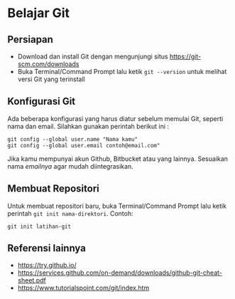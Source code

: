 # Belajar Git


## Persiapan

* Download dan install Git dengan mengunjungi situs https://git-scm.com/downloads
* Buka Terminal/Command Prompt lalu ketik `git --version` untuk melihat versi Git yang terinstall

## Konfigurasi Git

Ada beberapa konfigurasi yang harus diatur sebelum memulai Git, seperti nama dan email.
Silahkan gunakan perintah berikut ini :

```
git config --global user.name "Nama kamu"
git config --global user.email contoh@email.com"
```
Jika kamu mempunyai akun Github, Bitbucket atau yang lainnya. Sesuaikan nama _emailnya_ agar mudah diintegrasikan.

## Membuat Repositori

Untuk membuat repositori baru, buka Terminal/Command Prompt lalu ketik perintah `git init nama-direktori`. Contoh:
```
git init latihan-git
```

## Referensi lainnya

* https://try.github.io/
* https://services.github.com/on-demand/downloads/github-git-cheat-sheet.pdf
* https://www.tutorialspoint.com/git/index.htm
